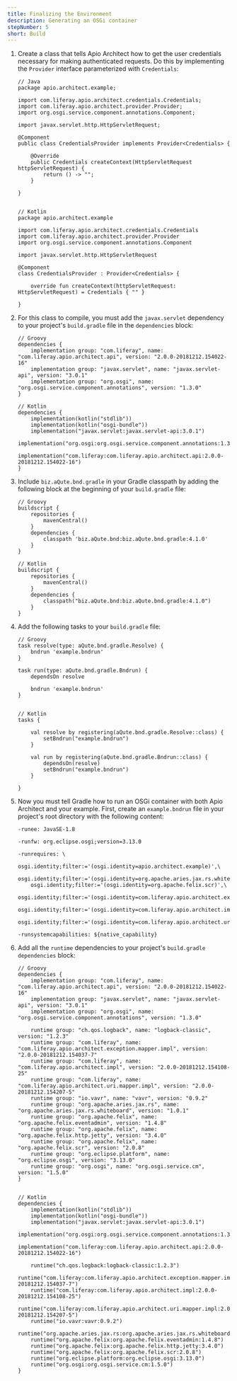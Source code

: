 ```yaml
---
title: Finalizing the Environment
description: Generating an OSGi container
stepNumber: 5
short: Build
---
```


<!---
TODO: Remove the need for `javax.servlet` by making a credentials' provider not mandatory
-->

1.  Create a class that tells Apio Architect how to get the user credentials necessary for making authenticated requests. Do this by implementing the `Provider` interface parameterized with `Credentials`: 

        // Java
        package apio.architect.example;

        import com.liferay.apio.architect.credentials.Credentials;
        import com.liferay.apio.architect.provider.Provider;
        import org.osgi.service.component.annotations.Component;

        import javax.servlet.http.HttpServletRequest;

        @Component
        public class CredentialsProvider implements Provider<Credentials> {

            @Override
            public Credentials createContext(HttpServletRequest httpServletRequest) {
                return () -> "";
            }

        }


        // Kotlin
        package apio.architect.example

        import com.liferay.apio.architect.credentials.Credentials
        import com.liferay.apio.architect.provider.Provider
        import org.osgi.service.component.annotations.Component

        import javax.servlet.http.HttpServletRequest

        @Component
        class CredentialsProvider : Provider<Credentials> {

            override fun createContext(httpServletRequest: HttpServletRequest) = Credentials { "" }

        }

2.  For this class to compile, you must add the `javax.servlet` dependency to your project's `build.gradle` file in the `dependencies` block:

        // Groovy
        dependencies {
            implementation group: "com.liferay", name: "com.liferay.apio.architect.api", version: "2.0.0-20181212.154022-16"
            implementation group: "javax.servlet", name: "javax.servlet-api", version: "3.0.1"
            implementation group: "org.osgi", name: "org.osgi.service.component.annotations", version: "1.3.0"
        }

        // Kotlin
        dependencies {
            implementation(kotlin("stdlib"))
            implementation(kotlin("osgi-bundle"))
            implementation("javax.servlet:javax.servlet-api:3.0.1")
            implementation("org.osgi:org.osgi.service.component.annotations:1.3.0")
            implementation("com.liferay:com.liferay.apio.architect.api:2.0.0-20181212.154022-16")
        }

3.  Include `biz.aQute.bnd.gradle` in your Gradle classpath by adding the following block at the beginning of your `build.gradle` file: 

        // Groovy
        buildscript {
            repositories {
                mavenCentral()
            }
            dependencies {
                classpath 'biz.aQute.bnd:biz.aQute.bnd.gradle:4.1.0'
            }
        }

        // Kotlin
        buildscript {
            repositories {
                mavenCentral()
            }
            dependencies {
                classpath("biz.aQute.bnd:biz.aQute.bnd.gradle:4.1.0")
            }
        }

4.  Add the following tasks to your `build.gradle` file:

        // Groovy
        task resolve(type: aQute.bnd.gradle.Resolve) {
            bndrun 'example.bndrun'
        }

        task run(type: aQute.bnd.gradle.Bndrun) {
            dependsOn resolve

            bndrun 'example.bndrun'
        }


        // Kotlin
        tasks {

            val resolve by registering(aQute.bnd.gradle.Resolve::class) {
                setBndrun("example.bndrun")
            }

            val run by registering(aQute.bnd.gradle.Bndrun::class) {
                dependsOn(resolve)
                setBndrun("example.bndrun")
            }

        }

5.  Now you must tell Gradle how to run an OSGi container with both Apio Architect and your example. First, create an `example.bndrun` file in your project's root directory with the following content: 

        -runee: JavaSE-1.8

        -runfw: org.eclipse.osgi;version=3.13.0

        -runrequires: \
            osgi.identity;filter:='(osgi.identity=apio.architect.example)',\
            osgi.identity;filter:='(osgi.identity=org.apache.aries.jax.rs.whiteboard)',\
            osgi.identity;filter:='(osgi.identity=org.apache.felix.scr)',\
            osgi.identity;filter:='(osgi.identity=com.liferay.apio.architect.exception.mapper.impl)',\
            osgi.identity;filter:='(osgi.identity=com.liferay.apio.architect.impl)',\
            osgi.identity;filter:='(osgi.identity=com.liferay.apio.architect.uri.mapper.impl)',\

        -runsystemcapabilities: ${native_capability}

6.  Add all the `runtime` dependencies to your project's `build.gradle` `dependencies` block:

        // Groovy
        dependencies {
            implementation group: "com.liferay", name: "com.liferay.apio.architect.api", version: "2.0.0-20181212.154022-16"
            implementation group: "javax.servlet", name: "javax.servlet-api", version: "3.0.1"
            implementation group: "org.osgi", name: "org.osgi.service.component.annotations", version: "1.3.0"

            runtime group: "ch.qos.logback", name: "logback-classic", version: "1.2.3"
            runtime group: "com.liferay", name: "com.liferay.apio.architect.exception.mapper.impl", version: "2.0.0-20181212.154037-7"
            runtime group: "com.liferay", name: "com.liferay.apio.architect.impl", version: "2.0.0-20181212.154108-25"
            runtime group: "com.liferay", name: "com.liferay.apio.architect.uri.mapper.impl", version: "2.0.0-20181212.154207-5"
            runtime group: "io.vavr", name: "vavr", version: "0.9.2"
            runtime group: "org.apache.aries.jax.rs", name: "org.apache.aries.jax.rs.whiteboard", version: "1.0.1"
            runtime group: "org.apache.felix", name: "org.apache.felix.eventadmin", version: "1.4.8"
            runtime group: "org.apache.felix", name: "org.apache.felix.http.jetty", version: "3.4.0"
            runtime group: "org.apache.felix", name: "org.apache.felix.scr", version: "2.0.8"
            runtime group: "org.eclipse.platform", name: "org.eclipse.osgi", version: "3.13.0"
            runtime group: "org.osgi", name: "org.osgi.service.cm", version: "1.5.0"
        }


        // Kotlin
        dependencies {
            implementation(kotlin("stdlib"))
            implementation(kotlin("osgi-bundle"))
            implementation("javax.servlet:javax.servlet-api:3.0.1")
            implementation("org.osgi:org.osgi.service.component.annotations:1.3.0")
            implementation("com.liferay:com.liferay.apio.architect.api:2.0.0-20181212.154022-16")

            runtime("ch.qos.logback:logback-classic:1.2.3")
            runtime("com.liferay:com.liferay.apio.architect.exception.mapper.impl:2.0.0-20181212.154037-7")
            runtime("com.liferay:com.liferay.apio.architect.impl:2.0.0-20181212.154108-25")
            runtime("com.liferay:com.liferay.apio.architect.uri.mapper.impl:2.0.0-20181212.154207-5")
            runtime("io.vavr:vavr:0.9.2")
            runtime("org.apache.aries.jax.rs:org.apache.aries.jax.rs.whiteboard:1.0.1")
            runtime("org.apache.felix:org.apache.felix.eventadmin:1.4.8")
            runtime("org.apache.felix:org.apache.felix.http.jetty:3.4.0")
            runtime("org.apache.felix:org.apache.felix.scr:2.0.8")
            runtime("org.eclipse.platform:org.eclipse.osgi:3.13.0")
            runtime("org.osgi:org.osgi.service.cm:1.5.0")
        }
